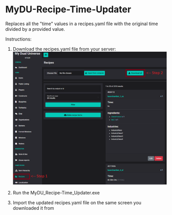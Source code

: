 # MyDU-Recipe-Time-Updater
Replaces all the "time" values in a recipes.yaml file with the original time divided by a provided value.

Instructions:
1. Download the recipes.yaml file from your server:
![alt text](https://github.com/Oblivionburn/MyDU-Recipe-Time-Updater/blob/main/Dump%20recipes.yaml.png)

2. Run the MyDU_Recipe-Time_Updater.exe

3. Import the updated recipes.yaml file on the same screen you downloaded it from
